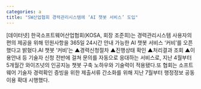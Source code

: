```yaml
---
categories: a
title: "SW산업협회 경력관리시스템에 ‘AI 챗봇 서비스’ 도입"
---
```

[데이터넷] 한국소프트웨어산업협회(KOSA, 회장 조준희)는 경력관리시스템 사용자의 편의 제공을 위해 민원사항을 365일 24시간 안내 가능한 AI 챗봇 서비스 ‘커비’를 오픈했다고 밝혔다.AI 챗봇 ‘커비’는 ▲경력신청절차 ▲진행상태 확인 ▲처리결과 조회 ▲이용안내 등 기술자 신청 전반에 걸쳐 문의를 자동으로 응대하는 서비스로, 지난 4월부터 5개월간 와이즈넛의 인공지능 챗봇 구축 노하우와 기술력이 적용됐다.또 협회는 소프트웨어 기술자 경력확인 증빙을 위한 제출서류 간소화를 위해 지난 7월부터 행정정보 공동 이용 확대 시행했다.